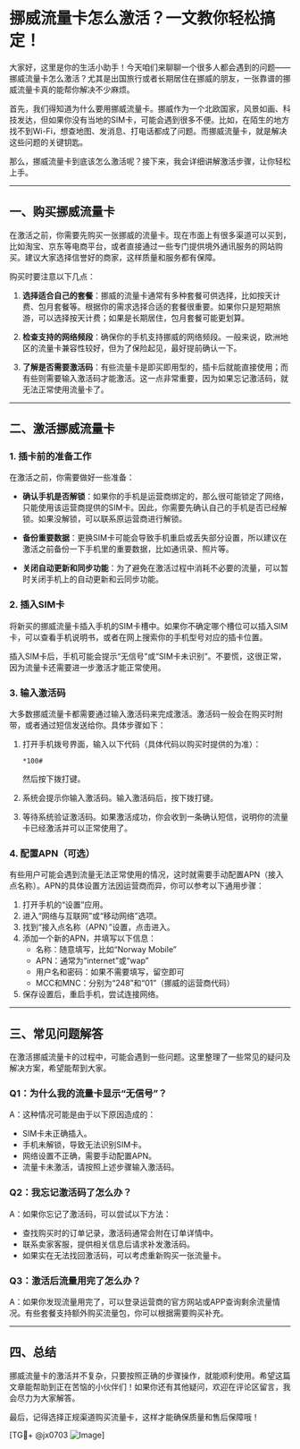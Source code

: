 # 挪威流量卡怎么激活？一文教你轻松搞定！

大家好，这里是你的生活小助手！今天咱们来聊聊一个很多人都会遇到的问题——挪威流量卡怎么激活？尤其是出国旅行或者长期居住在挪威的朋友，一张靠谱的挪威流量卡真的能帮你解决不少麻烦。

首先，我们得知道为什么要用挪威流量卡。挪威作为一个北欧国家，风景如画、科技发达，但如果你没有当地的SIM卡，可能会遇到很多不便。比如，在陌生的地方找不到Wi-Fi，想查地图、发消息、打电话都成了问题。而挪威流量卡，就是解决这些问题的关键钥匙。

那么，挪威流量卡到底该怎么激活呢？接下来，我会详细讲解激活步骤，让你轻松上手。

---

## 一、购买挪威流量卡

在激活之前，你需要先购买一张挪威的流量卡。现在市面上有很多渠道可以买到，比如淘宝、京东等电商平台，或者直接通过一些专门提供境外通讯服务的网站购买。建议大家选择信誉好的商家，这样质量和服务都有保障。

购买时要注意以下几点：

1. **选择适合自己的套餐**：挪威的流量卡通常有多种套餐可供选择，比如按天计费、包月套餐等。根据你的需求选择合适的套餐很重要。如果你只是短期旅游，可以选择按天计费；如果是长期居住，包月套餐可能更划算。
   
2. **检查支持的网络频段**：确保你的手机支持挪威的网络频段。一般来说，欧洲地区的流量卡兼容性较好，但为了保险起见，最好提前确认一下。

3. **了解是否需要激活码**：有些流量卡是即买即用型的，插卡后就能直接使用；而有些则需要输入激活码才能激活。这一点非常重要，因为如果忘记激活码，就无法正常使用流量卡了。

---

## 二、激活挪威流量卡

### 1. 插卡前的准备工作

在激活之前，你需要做好一些准备：

- **确认手机是否解锁**：如果你的手机是运营商绑定的，那么很可能锁定了网络，只能使用该运营商提供的SIM卡。因此，你需要先确认自己的手机是否已经解锁。如果没解锁，可以联系原运营商进行解锁。
  
- **备份重要数据**：更换SIM卡可能会导致手机重启或丢失部分设置，所以建议在激活之前备份一下手机里的重要数据，比如通讯录、照片等。

- **关闭自动更新和同步功能**：为了避免在激活过程中消耗不必要的流量，可以暂时关闭手机上的自动更新和云同步功能。

### 2. 插入SIM卡

将新买的挪威流量卡插入手机的SIM卡槽中。如果你不确定哪个槽位可以插入SIM卡，可以查看手机说明书，或者在网上搜索你的手机型号对应的插卡位置。

插入SIM卡后，手机可能会提示“无信号”或“SIM卡未识别”。不要慌，这很正常，因为流量卡还需要进一步激活才能正常使用。

### 3. 输入激活码

大多数挪威流量卡都需要通过输入激活码来完成激活。激活码一般会在购买时附带，或者通过短信发送给你。具体步骤如下：

1. 打开手机拨号界面，输入以下代码（具体代码以购买时提供的为准）：
   ```
   *100#
   ```
   然后按下拨打键。

2. 系统会提示你输入激活码。输入激活码后，按下拨打键。

3. 等待系统验证激活码。如果激活成功，你会收到一条确认短信，说明你的流量卡已经激活并可以正常使用了。

### 4. 配置APN（可选）

有些用户可能会遇到流量无法正常使用的情况，这时就需要手动配置APN（接入点名称）。APN的具体设置方法因运营商而异，你可以参考以下通用步骤：

1. 打开手机的“设置”应用。
2. 进入“网络与互联网”或“移动网络”选项。
3. 找到“接入点名称（APN）”设置，点击进入。
4. 添加一个新的APN，并填写以下信息：
   - 名称：随意填写，比如“Norway Mobile”
   - APN：通常为“internet”或“wap”
   - 用户名和密码：如果不需要填写，留空即可
   - MCC和MNC：分别为“248”和“01”（挪威的运营商代码）
5. 保存设置后，重启手机，尝试连接网络。

---

## 三、常见问题解答

在激活挪威流量卡的过程中，可能会遇到一些问题。这里整理了一些常见的疑问及解决方案，希望能帮到大家。

### Q1：为什么我的流量卡显示“无信号”？

A：这种情况可能是由于以下原因造成的：
- SIM卡未正确插入。
- 手机未解锁，导致无法识别SIM卡。
- 网络设置不正确，需要手动配置APN。
- 流量卡未激活，请按照上述步骤输入激活码。

### Q2：我忘记激活码了怎么办？

A：如果你忘记了激活码，可以尝试以下方法：
- 查找购买时的订单记录，激活码通常会附在订单详情中。
- 联系卖家客服，提供相关信息后请求补发激活码。
- 如果实在无法找回激活码，可以考虑重新购买一张流量卡。

### Q3：激活后流量用完了怎么办？

A：如果你发现流量用完了，可以登录运营商的官方网站或APP查询剩余流量情况。有些套餐支持额外购买流量包，你可以根据需要购买补充。

---

## 四、总结

挪威流量卡的激活并不复杂，只要按照正确的步骤操作，就能顺利使用。希望这篇文章能帮助到正在苦恼的小伙伴们！如果你还有其他疑问，欢迎在评论区留言，我会尽力为大家解答。

最后，记得选择正规渠道购买流量卡，这样才能确保质量和售后保障哦！

[TG💪+ @jx0703 ![Image](https://github.com/user-attachments/assets/dbca1d08-cadb-493c-b0ec-ad6f7a83f270)]